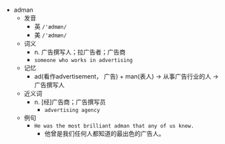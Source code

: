 - adman
  - 发音
    - 英 `/'ædmæn/`
    - 美 `/'ædmæn/`
  - 词义
    - n. 广告撰写人；拉广告者；广告商
    - `someone who works in advertising`
  - 记忆
    - ad(看作advertisement， 广告) + man(表人) → 从事广告行业的人 → 广告撰写人
  - 近义词
    - n. [经]广告商；广告撰写员
      - `advertising agency`
  - 例句
    - `He was the most brilliant adman that any of us knew.`
      - 他曾是我们任何人都知道的最出色的广告人。

